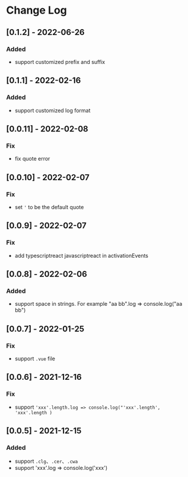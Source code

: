 # Change Log

## [0.1.2] - 2022-06-26

### Added

- support customized prefix and suffix

## [0.1.1] - 2022-02-16

### Added

- support customized log format

## [0.0.11] - 2022-02-08

### Fix

- fix quote error

## [0.0.10] - 2022-02-07

### Fix

- set `'` to be the default quote

## [0.0.9] - 2022-02-07

### Fix

- add typescriptreact javascriptreact in activationEvents

## [0.0.8] - 2022-02-06

### Added

- support space in strings. For example "aa bb".log => console.log("aa bb")

## [0.0.7] - 2022-01-25

### Fix

- support `.vue` file

## [0.0.6] - 2021-12-16

### Fix

- support `'xxx'.length.log => console.log("'xxx'.length', 'xxx'.length )`

## [0.0.5] - 2021-12-15

### Added

- support `.clg`、`.cer`、`.cwa`
- support 'xxx'.log => console.log('xxx')
